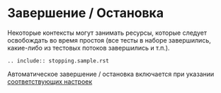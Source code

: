# Завершение / Остановка

Некоторые контексты могут занимать ресурсы, которые следует освобождать во время простоя (все тесты в наборе
завершились, какие-либо из тестовых потоков завершились и т.п.).

```{eval-rst}
.. include:: stopping.sample.rst
```

Автоматическое завершение / остановка включается при
указании [соответствующих настроек](../../../quick_start/settings/resorces.md)
